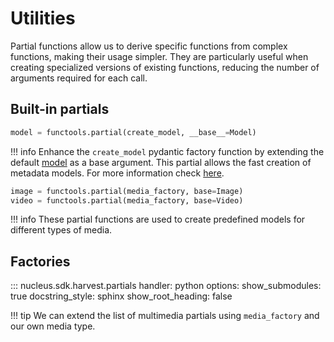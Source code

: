 # Utilities

Partial functions allow us to derive specific functions from complex functions, making their usage simpler. They are particularly useful when creating specialized versions of existing functions, reducing the number of arguments required for each call.

## Built-in partials

```python
model = functools.partial(create_model, __base__=Model)
```

!!! info
    Enhance the `create_model` pydantic factory function by extending the default [model](./models.md#nucleus.sdk.harvest.Model) as a base argument. This partial allows the fast creation of metadata models. For more information check [here](https://docs.pydantic.dev/latest/usage/models/).

```python
image = functools.partial(media_factory, base=Image)
video = functools.partial(media_factory, base=Video)
```

!!! info
    These partial functions are used to create predefined models for different types of media.

## Factories

::: nucleus.sdk.harvest.partials
    handler: python
    options:
      show_submodules: true
      docstring_style: sphinx
      show_root_heading: false

!!! tip
    We can extend the list of multimedia partials using `media_factory` and our own media type.
